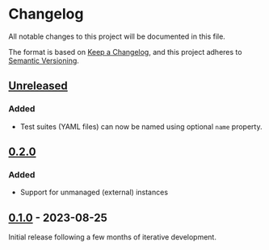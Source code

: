 # Changelog

All notable changes to this project will be documented in this file.

The format is based on [Keep a Changelog](https://keepachangelog.com/en/1.0.0/),
and this project adheres
to [Semantic Versioning](https://semver.org/spec/v2.0.0.html).

## [Unreleased]

### Added

* Test suites (YAML files) can now be named using optional `name` property.

## [0.2.0]

### Added

* Support for unmanaged (external) instances

## [0.1.0] - 2023-08-25

Initial release following a few months of iterative development.

[Unreleased]: https://github.com/omnigres/omnigres/commits/master/pg_yregress

[0.2.0]: https://github.com/omnigres/omnigres/releases/tag/pg_yregress/v0.2.0

[0.1.0]: https://github.com/omnigres/omnigres/releases/tag/pg_yregress/v0.1.0
